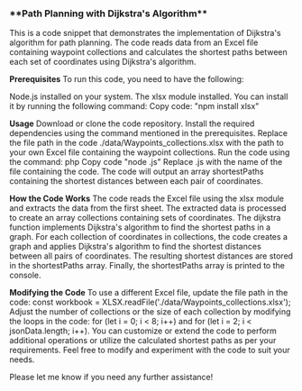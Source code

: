


<h3>**Path Planning with Dijkstra's Algorithm**</h3>
This is a code snippet that demonstrates the implementation of Dijkstra's algorithm for path planning. The code reads data from an Excel file containing waypoint collections and calculates the shortest paths between each set of coordinates using Dijkstra's algorithm.

**Prerequisites**
To run this code, you need to have the following:

Node.js installed on your system.
The xlsx module installed. You can install it by running the following command:
Copy code:
"npm install xlsx"


**Usage**
Download or clone the code repository.
Install the required dependencies using the command mentioned in the prerequisites.
Replace the file path in the code ./data/Waypoints_collections.xlsx with the path to your own Excel file containing the waypoint collections.
Run the code using the command:
php
Copy code
"node <filename>.js"
Replace <filename>.js with the name of the file containing the code.
The code will output an array shortestPaths containing the shortest distances between each pair of coordinates.


**How the Code Works**
The code reads the Excel file using the xlsx module and extracts the data from the first sheet.
The extracted data is processed to create an array collections containing sets of coordinates.
The dijkstra function implements Dijkstra's algorithm to find the shortest paths in a graph.
For each collection of coordinates in collections, the code creates a graph and applies Dijkstra's algorithm to find the shortest distances between all pairs of coordinates.
The resulting shortest distances are stored in the shortestPaths array.
Finally, the shortestPaths array is printed to the console.



**Modifying the Code**
To use a different Excel file, update the file path in the code: const workbook = XLSX.readFile('./data/Waypoints_collections.xlsx');
Adjust the number of collections or the size of each collection by modifying the loops in the code: for (let i = 0; i < 8; i++) and for (let i = 2; i < jsonData.length; i++).
You can customize or extend the code to perform additional operations or utilize the calculated shortest paths as per your requirements.
Feel free to modify and experiment with the code to suit your needs.

Please let me know if you need any further assistance!
